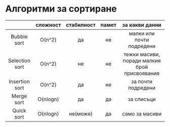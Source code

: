 # Алгоритми за сортиране

| |сложност|стабилност|памет|за какви данни|
| :---: | :---: | :---: | :---: | :---: |
|Bubble sort| O(n^2) | да | не | малки или почти подредени |
|Selection sort| O(n^2) | не | не | тежки масиви, поради малкия брой присвоявания |
|Insertion sort| O(n^2) | да | не | за почти подредени |
|Merge sort| O(nlogn) | да | да | за списъци |
|Quick sort| O(nlogn) | не(може) | да | само за масиви
